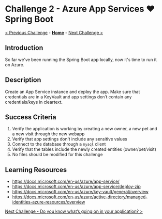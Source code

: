 # Challenge 2 - Azure App Services :heart: Spring Boot

[< Previous Challenge](./challenge-01.md) - **[Home](../README.md)** - [Next Challenge >](./challenge-03.md)

## Introduction

So far we've been running the Spring Boot app locally, now it's time to run it on Azure.

## Description

Create an App Service instance and deploy the app. Make sure that credentials are in a KeyVault and app settings don’t contain any credentials/keys in cleartext.

## Success Criteria

1. Verify the application is working by creating a new owner, a new pet and a new visit through the new webapp
1. Verify that app settings don't include any sensitive values
1. Connect to the database through a `mysql` client
1. Verify that the tables include the newly created entities (owner/pet/visit)
1. No files should be modified for this challenge

## Learning Resources

- https://docs.microsoft.com/en-us/azure/app-service/
- https://docs.microsoft.com/en-us/azure/app-service/deploy-zip
- https://docs.microsoft.com/en-us/azure/key-vault/general/overview
- https://docs.microsoft.com/en-us/azure/active-directory/managed-identities-azure-resources/overview

[Next Challenge - Do you know what’s going on in your application? >](./challenge-03.md)
